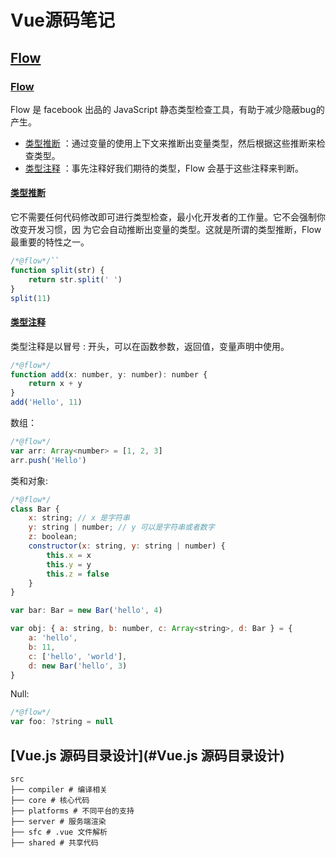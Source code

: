 # Vue源码笔记

## [Flow](#Flow)



### [Flow](#Flow)

Flow 是 facebook 出品的 JavaScript 静态类型检查⼯具，有助于减少隐蔽bug的产生。

- [类型推断](#类型推断)  ：通过变量的使⽤上下⽂来推断出变量类型，然后根据这些推断来检查类型。
- [类型注释](#类型注释)  ：事先注释好我们期待的类型，Flow 会基于这些注释来判断。

#### [类型推断](#类型推断)

它不需要任何代码修改即可进⾏类型检查，最⼩化开发者的⼯作量。它不会强制你改变开发习惯，因
为它会⾃动推断出变量的类型。这就是所谓的类型推断，Flow 最重要的特性之⼀。

```javascript
/*@flow*/``
function split(str) {
	return str.split(' ')
}
split(11)
```



#### [类型注释](#类型注释)

类型注释是以冒号 : 开头，可以在函数参数，返回值，变量声明中使⽤。

```javascript
/*@flow*/
function add(x: number, y: number): number {
	return x + y
}
add('Hello', 11)
```

数组：

```javascript
/*@flow*/
var arr: Array<number> = [1, 2, 3]
arr.push('Hello')
```

类和对象:

```javascript
/*@flow*/
class Bar {
    x: string; // x 是字符串
    y: string | number; // y 可以是字符串或者数字
    z: boolean;
    constructor(x: string, y: string | number) {
        this.x = x
        this.y = y
        this.z = false
    }
}

var bar: Bar = new Bar('hello', 4)

var obj: { a: string, b: number, c: Array<string>, d: Bar } = {
    a: 'hello',
    b: 11,
    c: ['hello', 'world'],
    d: new Bar('hello', 3)
}
```

Null:

```javascript
/*@flow*/
var foo: ?string = null
```

## [Vue.js 源码⽬录设计](#Vue.js 源码⽬录设计)

```
src
├── compiler # 编译相关
├── core # 核⼼代码
├── platforms # 不同平台的⽀持
├── server # 服务端渲染
├── sfc # .vue ⽂件解析
├── shared # 共享代码
```

